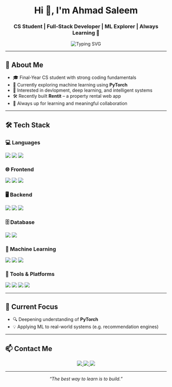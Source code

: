 <h1 align="center">Hi 👋, I'm Ahmad Saleem</h1>
<h3 align="center">CS Student | Full-Stack Developer | ML Explorer | Always Learning 🚀</h3>

<p align="center">
  <img src="https://readme-typing-svg.demolab.com?font=Fira+Code&pause=1000&color=9F79EE&width=500&center=true&vCenter=true&lines=👨‍💻+Computer+Science+Student;🌐+Full-Stack+Developer+(MERN);🧠+ML+Enthusiast+working+with+PyTorch;🚀+Lifelong+Learner" alt="Typing SVG" />
</p>

---

## 🧠 About Me

- 🎓 Final-Year CS student with strong coding fundamentals
- 🌱 Currently exploring machine learning using **PyTorch**
- 🧠 Interested in devlopment, deep learning, and intelligent systems
- 🛠️ Recently built **Rentit** – a property rental web app
- 💬 Always up for learning and meaningful collaboration

---

## 🛠️ Tech Stack

### 💻 Languages

<p>
  <img src="https://img.shields.io/badge/Python-3776AB?style=for-the-badge&logo=python&logoColor=white" />
  <img src="https://img.shields.io/badge/JavaScript-F7DF1E?style=for-the-badge&logo=javascript&logoColor=black" />
  <img src="https://img.shields.io/badge/C++-00599C?style=for-the-badge&logo=c%2B%2B&logoColor=white" />
</p>

### 🌐 Frontend

<p>
  <img src="https://img.shields.io/badge/React-20232A?style=for-the-badge&logo=react&logoColor=61DAFB" />
  <img src="https://img.shields.io/badge/Next.js-000?style=for-the-badge&logo=next.js&logoColor=white" />
  <img src="https://img.shields.io/badge/Tailwind_CSS-38B2AC?style=for-the-badge&logo=tailwind-css&logoColor=white" />
</p>

### 🖥️ Backend

<p>
  <img src="https://img.shields.io/badge/Node.js-339933?style=for-the-badge&logo=nodedotjs&logoColor=white" />
  <img src="https://img.shields.io/badge/Express.js-000000?style=for-the-badge&logo=express&logoColor=white" />
  <img src="https://img.shields.io/badge/Electron-47848F?style=for-the-badge&logo=electron&logoColor=white" />

</p>

### 🗄️ Database

<p>
  <img src="https://img.shields.io/badge/MongoDB-4EA94B?style=for-the-badge&logo=mongodb&logoColor=white" />
  <img src="https://img.shields.io/badge/MySQL-00758F?style=for-the-badge&logo=mysql&logoColor=white" />
</p>

### 🧠 Machine Learning

<p>
  <img src="https://img.shields.io/badge/PyTorch-EE4C2C?style=for-the-badge&logo=pytorch&logoColor=white" />
  <img src="https://img.shields.io/badge/NumPy-013243?style=for-the-badge&logo=numpy&logoColor=white" />
  <img src="https://img.shields.io/badge/Pandas-150458?style=for-the-badge&logo=pandas&logoColor=white" />
</p>

### 🧰 Tools & Platforms

<p>
  <img src="https://img.shields.io/badge/Git-F05032?style=for-the-badge&logo=git&logoColor=white" />
  <img src="https://img.shields.io/badge/VS_Code-007ACC?style=for-the-badge&logo=visual-studio-code&logoColor=white" />
  <img src="https://img.shields.io/badge/Postman-FF6C37?style=for-the-badge&logo=postman&logoColor=white" />
  <img src="https://img.shields.io/badge/Figma-F24E1E?style=for-the-badge&logo=figma&logoColor=white" />
</p>

---

## 🎯 Current Focus

- 🔍 Deepening understanding of **PyTorch**
- 💡 Applying ML to real-world systems (e.g. recommendation engines)

---

<!-- ## 📊 GitHub Stats

<p align="center">
  <img src="https://github-readme-stats.vercel.app/api?username=mahmads332&show_icons=true&theme=tokyonight&hide_border=true" alt="Ahmad's GitHub stats" />
  <img src="https://github-readme-stats.vercel.app/api/top-langs/?username=mahmads332&layout=compact&theme=tokyonight&hide_border=true" alt="Top Languages" />
</p>

--- -->

## 📫 Contact Me

<p align="center">
  <a href="https://linkedin.com/in/m-ahmad-saleem" target="_blank">
    <img src="https://img.shields.io/badge/LinkedIn-0A66C2?style=for-the-badge&logo=linkedin&logoColor=white"/>
  </a>
  <a href="mailto:mahmadsaleem332@gmail.com">
    <img src="https://img.shields.io/badge/Email-D14836?style=for-the-badge&logo=gmail&logoColor=white"/>
  </a>
  <a href="https://github.com/mahmads332" target="_blank">
    <img src="https://img.shields.io/badge/GitHub-181717?style=for-the-badge&logo=github&logoColor=white"/>
  </a>
</p>

---

<p align="center">
  <em>“The best way to learn is to build.”</em><br/>
</p>
